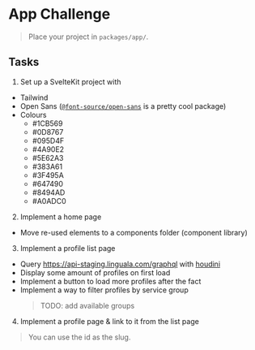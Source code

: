 # App Challenge

> Place your project in `packages/app/`.

## Tasks

1. Set up a SvelteKit project with
  - Tailwind
  - Open Sans ([`@font-source/open-sans`](https://www.npmjs.com/package/@fontsource/open-sans) is a pretty cool package)
  - Colours
    - #1CB569
    - #0D8767
    - #095D4F
    - #4A90E2
    - #5E62A3
    - #383A61
    - #3F495A
    - #647490
    - #8494AD
    - #A0ADC0
2. Implement a home page
  - Move re-used elements to a components folder (component library)
3. Implement a profile list page
  - Query https://api-staging.linguala.com/graphql with [houdini](https://www.npmjs.com/package/houdini)
  - Display some amount of profiles on first load
  - Implement a button to load more profiles after the fact
  - Implement a way to filter profiles by service group
    > TODO: add available groups 
4. Implement a profile page & link to it from the list page
  > You can use the id as the slug.

